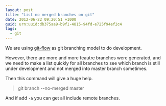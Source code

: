 ```yaml
--- 
layout: post
title: "List no merged branches on git"
date: 2012-06-22 09:20:51 +1000
guid: urn:uuid:db375aa9-b9f1-4815-94fd-e725f94ef2c4
tags:
  - git
---
```


We are using [git-flow](http://nvie.com/posts/a-successful-git-branching-model/) as git branching model to do development.

However, there are more and more feautre branches were generated, and we need to make a list quickly for all branches to see which branch is still under development and not merged into master branch sometimes.

Then this command will give a huge help.

> git branch --no-merged master

And if add `-a` you can get all include remote branches.